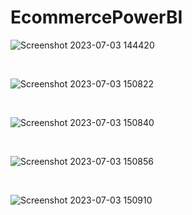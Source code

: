 # EcommercePowerBI

![Screenshot 2023-07-03 144420](https://github.com/leanhkienn/EcommercePowerBI/assets/116093407/4e60e828-37f7-47e7-a16d-40310235b333)

<br>

![Screenshot 2023-07-03 150822](https://github.com/leanhkienn/EcommercePowerBI/assets/116093407/a3a567d7-2037-4f41-85dc-f47e02de4303)

<br>



![Screenshot 2023-07-03 150840](https://github.com/leanhkienn/EcommercePowerBI/assets/116093407/430ae634-8f03-468b-849d-ca2d9160d5df)

<br>

![Screenshot 2023-07-03 150856](https://github.com/leanhkienn/EcommercePowerBI/assets/116093407/9cde26eb-8f80-4f9d-a252-03a3ab58db93)

<br>

![Screenshot 2023-07-03 150910](https://github.com/leanhkienn/EcommercePowerBI/assets/116093407/e9953a5f-df01-4a4c-b981-cc1bd46311b4)
